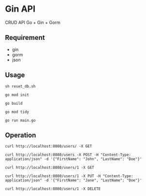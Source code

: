 # Gin API
CRUD API
Go + Gin + Gorm

## Requirement
* gin
* gorm
* json

## Usage

`sh reset_db.sh`

`go mod init`

`go build`

`go mod tidy`

`go run main.go`

## Operation

`curl http://localhost:8080/users/ -X GET`

`curl http://localhost:8080/users -X POST -H "Content-Type: application/json" -d '{"FirstName": "John", "LastName": "Doe"}'`

`curl http://localhost:8080/users/1 -X GET`

`curl http://localhost:8080/users/1 -X PUT -H "Content-Type: application/json" -d '{"FirstName": "Jane", "LastName": "Doe"}'`

`curl http://localhost:8080/users/1 -X DELETE`
